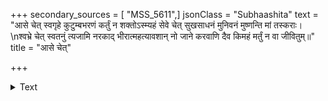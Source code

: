 +++
secondary_sources = [ "MSS_5611",]
jsonClass = "Subhaashita"
text = "आसे चेत् स्वगृहे कुटुम्बभरणं कर्तुं न शक्तोऽस्म्यहं सेवे चेत् सुखसाधनं मुनिवनं मुष्णन्ति मां तस्कराः।  \nश्वभ्रे चेत् स्वतनुं त्यजामि नरकाद् भीरात्महत्यावशान् नो जाने करवाणि दैव किमहं मर्तुं न वा जीवितुम्॥"
title = "आसे चेत्"

+++

<details><summary>Text</summary>

आसे चेत् स्वगृहे कुटुम्बभरणं कर्तुं न शक्तोऽस्म्यहं सेवे चेत् सुखसाधनं मुनिवनं मुष्णन्ति मां तस्कराः।  
श्वभ्रे चेत् स्वतनुं त्यजामि नरकाद् भीरात्महत्यावशान् नो जाने करवाणि दैव किमहं मर्तुं न वा जीवितुम्॥
</details>
